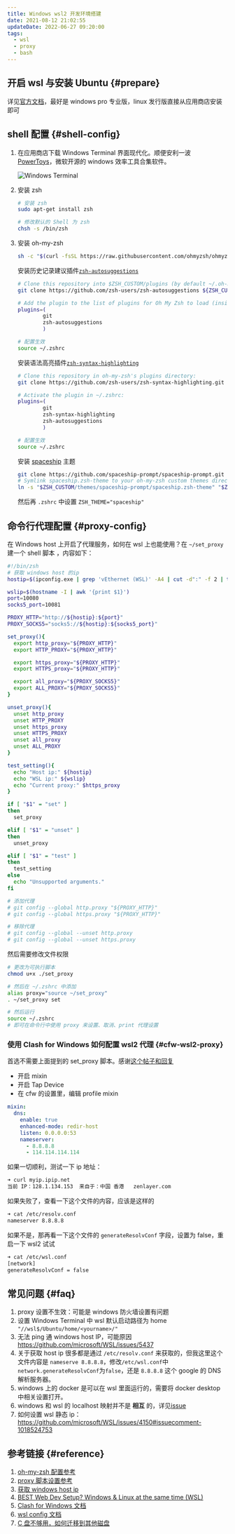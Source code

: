 ```yaml
---
title: Windows wsl2 开发环境搭建
date: 2021-08-12 21:02:55
updateDate: 2022-06-27 09:20:00
tags:
  - wsl
  - proxy
  - bash
---
```


## 开启 wsl 与安装 Ubuntu {#prepare}

详见[官方文档](https://docs.microsoft.com/zh-cn/windows/wsl/install-win10#manual-installation-steps)，最好是 windows pro 专业版，linux 发行版直接从应用商店安装即可

## shell 配置 {#shell-config}

1. 在应用商店下载 Windows Terminal 界面现代化。顺便安利一波 [PowerToys](https://github.com/microsoft/PowerToys)，微软开源的 windows 效率工具合集软件。

   ![Windows Terminal](../../assets/images/windows-terminal.jpg)

2. 安装 zsh

   ```bash
   # 安装 zsh
   sudo apt-get install zsh

   # 修改默认的 Shell 为 zsh
   chsh -s /bin/zsh
   ```

3. 安装 oh-my-zsh

   ```bash
   sh -c "$(curl -fsSL https://raw.githubusercontent.com/ohmyzsh/ohmyzsh/master/tools/install.sh)"
   ```

   安装历史记录建议插件[`zsh-autosuggestions`](https://github.com/zsh-users/zsh-autosuggestions)

   ```bash
   # Clone this repository into $ZSH_CUSTOM/plugins (by default ~/.oh-my-zsh/custom/plugins)
   git clone https://github.com/zsh-users/zsh-autosuggestions ${ZSH_CUSTOM:-~/.oh-my-zsh/custom}/plugins/zsh-autosuggestions

   # Add the plugin to the list of plugins for Oh My Zsh to load (inside ~/.zshrc):
   plugins=(
           git
           zsh-autosuggestions
           )

   # 配置生效
   source ~/.zshrc
   ```

   安装语法高亮插件[`zsh-syntax-highlighting`](https://github.com/zsh-users/zsh-syntax-highlighting.git)

   ```bash
   # Clone this repository in oh-my-zsh's plugins directory:
   git clone https://github.com/zsh-users/zsh-syntax-highlighting.git ${ZSH_CUSTOM:-~/.oh-my-zsh/custom}/plugins/zsh-syntax-highlighting

   # Activate the plugin in ~/.zshrc:
   plugins=(
           git
           zsh-syntax-highlighting
           zsh-autosuggestions
           )

   # 配置生效
   source ~/.zshrc
   ```

   安装 [spaceship](https://github.com/spaceship-prompt/spaceship-prompt) 主题

   ```bash
   git clone https://github.com/spaceship-prompt/spaceship-prompt.git "$ZSH_CUSTOM/themes/spaceship-prompt" --depth=1
   # Symlink spaceship.zsh-theme to your oh-my-zsh custom themes directory:
   ln -s "$ZSH_CUSTOM/themes/spaceship-prompt/spaceship.zsh-theme" "$ZSH_CUSTOM/themes/spaceship.zsh-theme"
   ```

   然后再 `.zshrc` 中设置 `ZSH_THEME="spaceship"`

## 命令行代理配置 {#proxy-config}

在 Windows host 上开启了代理服务，如何在 wsl 上也能使用？在 `~/set_proxy`建一个 shell 脚本 ，内容如下：

```bash
#!/bin/zsh
# 获取 windows host 的ip
hostip=$(ipconfig.exe | grep 'vEthernet (WSL)' -A4 | cut -d":" -f 2 | tail -n1 | sed -e 's/\s*//g')

wslip=$(hostname -I | awk '{print $1}')
port=10080
socks5_port=10081

PROXY_HTTP="http://${hostip}:${port}"
PROXY_SOCKS5="socks5://${hostip}:${socks5_port}"

set_proxy(){
  export http_proxy="${PROXY_HTTP}"
  export HTTP_PROXY="${PROXY_HTTP}"

  export https_proxy="${PROXY_HTTP}"
  export HTTPS_proxy="${PROXY_HTTP}"

  export all_proxy="${PROXY_SOCKS5}"
  export ALL_PROXY="${PROXY_SOCKS5}"
}

unset_proxy(){
  unset http_proxy
  unset HTTP_PROXY
  unset https_proxy
  unset HTTPS_PROXY
  unset all_proxy
  unset ALL_PROXY
}

test_setting(){
  echo "Host ip:" ${hostip}
  echo "WSL ip:" ${wslip}
  echo "Current proxy:" $https_proxy
}

if [ "$1" = "set" ]
then
  set_proxy

elif [ "$1" = "unset" ]
then
  unset_proxy

elif [ "$1" = "test" ]
then
  test_setting
else
  echo "Unsupported arguments."
fi

# 添加代理
# git config --global http.proxy "${PROXY_HTTP}"
# git config --global https.proxy "${PROXY_HTTP}"

# 移除代理
# git config --global --unset http.proxy
# git config --global --unset https.proxy
```

然后需要修改文件权限

```bash
# 更改为可执行脚本
chmod u+x ./set_proxy

# 然后在 ~/.zshrc 中添加
alias proxy="source ~/set_proxy"
. ~/set_proxy set

# 然后运行
source ~/.zshrc
# 即可在命令行中使用 proxy 来设置、取消、print 代理设置
```

### 使用 Clash for Windows 如何配置 wsl2 代理 {#cfw-wsl2-proxy}

首选不需要上面提到的 set_proxy 脚本。感谢[这个帖子和回复](https://v2ex.com/t/677083#r_9057511)

- 开启 mixin
- 开启 Tap Device
- 在 cfw 的设置里，编辑 profile mixin

```yml
mixin:
  dns:
    enable: true
    enhanced-mode: redir-host
    listen: 0.0.0.0:53
    nameserver:
      - 8.8.8.8
      - 114.114.114.114
```

如果一切顺利，测试一下 ip 地址：

```bash
➜ curl myip.ipip.net
当前 IP：128.1.134.153  来自于：中国 香港   zenlayer.com
```

如果失败了，查看一下这个文件的内容，应该是这样的

```bash
➜ cat /etc/resolv.conf
nameserver 8.8.8.8
```

如果不是，那再看一下这个文件的 `generateResolvConf` 字段，设置为 false，重启一下 wsl2 试试

```bash
➜ cat /etc/wsl.conf
[network]
generateResolvConf = false
```

## 常见问题 {#faq}

1. proxy 设置不生效：可能是 windows 防火墙设置有问题
2. 设置 Windows Terminal 中 wsl 默认启动路径为 home `"//wsl$/Ubuntu/home/<yourname>/"`
3. 无法 ping 通 windows host IP，可能原因 <https://github.com/microsoft/WSL/issues/5437>
4. 关于获取 host ip 很多都是通过 `/etc/resolv.conf` 来获取的，但我这里这个文件内容是 `nameserve 8.8.8.8`，修改`/etc/wsl.conf`中 `network.generateResolvConf`为`false`，还是 `8.8.8.8` 这个 google 的 DNS 解析服务器。
5. windows 上的 docker 是可以在 wsl 里面运行的，需要将 docker desktop 中相关设置打开。
6. windows 和 wsl 的 localhost 映射并不是 **相互** 的，详见[issue](https://github.com/microsoft/WSL/issues/5211#issuecomment-628565569)
7. 如何设置 wsl 静态 ip：<https://github.com/microsoft/WSL/issues/4150#issuecomment-1018524753>

## 参考链接 {#reference}

1. [oh-my-zsh 配置参考](https://segmentfault.com/a/1190000021409814)
2. [proxy 脚本设置参考](https://zinglix.xyz/2020/04/18/wsl2-proxy/)
3. [获取 windows host ip](https://pscheit.medium.com/get-the-ip-address-of-the-desktop-windows-host-in-wsl2-7dc61653ad51)
4. [BEST Web Dev Setup? Windows & Linux at the same time (WSL)
   ](https://www.youtube.com/watch?v=-atblwgc63E)
5. [Clash for Windows 文档](https://docs.cfw.lbyczf.com/contents/quickstart.html#%E5%90%AF%E5%8A%A8)
6. [wsl config 文档](https://docs.microsoft.com/en-us/windows/wsl/wsl-config)
7. [C 盘不够用，如何迁移到其他磁盘](https://github.com/MicrosoftDocs/WSL/issues/412)
